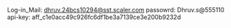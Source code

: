 Log-in_Mail: dhruv.24bcs10294@sst.scaler.com
passowrd: Dhruv.s@555110
api-key: aff_c1e0acc49c926fc6df1be3a7139ce3e200b9232d